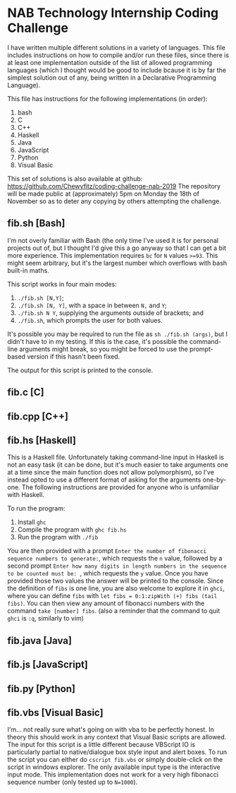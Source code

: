 <!--- This readme is in standard .md format and can be viewed in any normal markdown viewer (or simply as plaintext if you can't be bothered). I've provided it for convenience to allow easy reference to all the solutions I have provided. -->
# NAB Technology Internship Coding Challenge
I have written multiple different solutions in a variety of languages. This file includes instructions on how to compile and/or run these files, since there is at least one implementation outside of the list of allowed programming languages (which I thought would be good to include bcause it is by far the simplest solution out of any, being written in a Declarative Programming Language).

This file has instructions for the following implementations (in order):
1. bash
2. C
3. C++
4. Haskell
5. Java
6. JavaScript
7. Python
8. Visual Basic

This set of solutions is also available at github: https://github.com/Chewyfitz/coding-challenge-nab-2019
The repository will be made public at (approximately) 5pm on Monday the 18th of November so as to deter any copying by others attempting the challenge.

## fib.sh [Bash]

I'm not overly familiar with Bash (the only time I've used it is for personal projects out of, but I thought I'd give this a go anyway so that I can get a bit more experience. 
This implementation requires `bc` for `N` values `>=93`. This might seem arbitrary, but it's the largest number which overflows with bash built-in maths.

This script works in four main modes:
1. `./fib.sh [N,Y]`;
2. `./fib.sh [N, Y]`, with a space in between `N,` and `Y`;
3. `./fib.sh N Y`, supplying the arguments outside of brackets; and
4. `./fib.sh`, which prompts the user for both values.

It's possible you may be required to run the file as `sh ./fib.sh (args)`, but I didn't have to in my testing. If this is the case, it's possible the command-line arguments might break, so you might be forced to use the prompt-based version if this hasn't been fixed.

The output for this script is printed to the console.

## fib.c [C]

## fib.cpp [C++]

## fib.hs [Haskell]
This is a Haskell file. Unfortunately taking command-line input in Haskell is not an easy task (it can be done, but it's much easier to take arguments one at a time since the main function does not allow polymorphism), so I've instead opted to use a different format of asking for the arguments one-by-one. 
The following instructions are provided for anyone who is unfamiliar with Haskell.

To run the program:
1. Install `ghc`
2. Compile the program with `ghc fib.hs`
3. Run the program with `./fib`

You are then provided with a prompt `Enter the number of fibonacci sequence numbers to generate:`, which requests the `n` value, followed by a second prompt `Enter how many digits in length numbers in the sequence to be counted must be: `, which requests the `y` value.
Once you have provided those two values the answer will be printed to the console.
Since the definition of `fibs` is one line, you are also welcome to explore it in `ghci`, where you can define `fibs` with `let fibs = 0:1:zipWith (+) fibs (tail fibs)`.
You can then view any amount of fibonacci numbers with the command `take [number] fibs`.
(also a reminder that the command to quit `ghci` is `:q`, similarly to vim)

## fib.java [Java]

## fib.js [JavaScript]

## fib.py [Python]

## fib.vbs [Visual Basic]

I'm... not really sure what's going on with vba to be perfectly honest. 
In theory this should work in any context that Visual Basic scripts are allowed.
The input for this script is a little different because VBScript IO is particularly partial to native/dialogue box style input and alert boxes.
To run the script you can either do `cscript fib.vbs` or simply double-click on the script in windows explorer.
The only available input type is the interactive input mode.
This implementation does not work for a very high fibonacci sequence number (only tested up to `N=1000`).